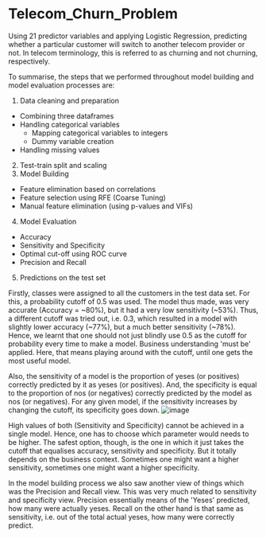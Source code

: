 # Telecom_Churn_Problem
Using 21 predictor variables and applying Logistic Regression, predicting whether a particular customer will switch to another telecom provider or not. In telecom terminology, this is referred to as churning and not churning, respectively.

To summarise, the steps that we performed throughout model building and model evaluation processes are:

1. Data cleaning and preparation
  - Combining three dataframes
  - Handling categorical variables
    - Mapping categorical variables to integers
    - Dummy variable creation
  - Handling missing values
2. Test-train split and scaling
3. Model Building
  - Feature elimination based on correlations
  - Feature selection using RFE (Coarse Tuning)
  - Manual feature elimination (using p-values and VIFs)
4. Model Evaluation
  - Accuracy
  - Sensitivity and Specificity
  - Optimal cut-off using ROC curve
  - Precision and Recall
5. Predictions on the test set

Firstly, classes were assigned to all the customers in the test data set. For this, a probability cutoff of 0.5 was used. The model thus made, was very accurate (Accuracy = ~80%), but it had a very low sensitivity (~53%). Thus, a different cutoff was tried out, i.e. 0.3, which resulted in a model with slightly lower accuracy (~77%), but a much better sensitivity (~78%). 
Hence, we learnt that one should not just blindly use 0.5 as the cutoff for probability every time to make a model. Business understanding 'must be' applied. Here, that means playing around with the cutoff, until one gets the most useful model.

Also, the sensitivity of a model is the proportion of yeses (or positives) correctly predicted by it as yeses (or positives). And, the specificity is equal to the proportion of nos (or negatives) correctly predicted by the model as nos (or negatives). For any given model, if the sensitivity increases by changing the cutoff, its specificity goes down.
![image](https://user-images.githubusercontent.com/32987284/114919562-06910a00-9e46-11eb-8181-404c2838c749.png)

High values of both (Sensitivity and Specificity) cannot be achieved in a single model. Hence, one has to choose which parameter would needs to be higher. The safest option, though, is the one in which it just takes the cutoff that equalises accuracy, sensitivity and specificity. But it totally depends on the business context. Sometimes one might want a higher sensitivity, sometimes one might want a higher specificity.

In the model building process we also saw another view of things which was the Precision and Recall view. This was very much related to sensitivity and specificity view. Precision essentially means of the 'Yeses' predicted, how many were actually yeses. Recall on the other hand is that same as sensitivity, i.e. out of the total actual yeses, how many were correctly predict.
